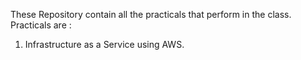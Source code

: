 These Repository contain all the practicals that perform in the class.
Practicals are :
1. Infrastructure as a Service using AWS.

